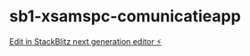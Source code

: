 # sb1-xsamspc-comunicatieapp

[Edit in StackBlitz next generation editor ⚡️](https://stackblitz.com/~/github.com/frans1979valk/sb1-xsamspc-comunicatieapp)
